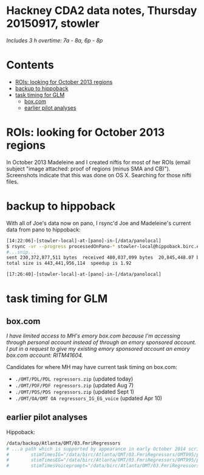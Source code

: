 # Hackney CDA2 data notes, Thursday 20150917, stowler

_Includes 3 h overtime: 7a - 8a, 6p - 8p_

Contents
=================

  * [ROIs: looking for October 2013 regions](#rois-looking-for-october-2013-regions)
  * [backup to hippoback](#backup-to-hippoback)
  * [task timing for GLM](#task-timing-for-glm)
    * [box.com](#boxcom)
    * [earlier pilot analyses](#earlier-pilot-analyses)

# ROIs: looking for October 2013 regions

In October 2013 Madeleine and I created niftis for most of her ROIs (email subject "image attached: proof of regions (minus SMA and CB)"). Screenshots indicate that this was done on OS X. Searching for those nifti files.

# backup to hippoback

With all of Joe's data now on pano, I rsync'd Joe and Madeleine's current data from pano to hippoback:

```bash
[14:22:06]-[stowler-local]-at-[pano]-in-[/data/panolocal]
$ rsync -vr --progress processedOnPano-* stowler-local@hippoback.birc.emory.edu:/data/backup/Atlanta/stowlerWIP/sharedReadOnly/
#...snip...
sent 230,372,877,511 bytes  received 480,037,099 bytes  20,845,448.07 bytes/sec
total size is 443,441,956,114  speedup is 1.92

[17:26:40]-[stowler-local]-at-[pano]-in-[/data/panolocal]
```

# task timing for GLM

## box.com

_I have limited access to MH's emory box.com because I'm accessing through personal account instead of through an emory sponsored account. I put in a request to give my existing emory sponsored account an emory box.com account: RITM41604._

Candidates for where MH may have current task timing on box.com:
- `./OMT/PDL/PDL regressors.zip` (updated today)
- `./OMT/PDF/PDF regressors.zip` (updated Aug 7)
- `./OMT/PDS/PDS regressors.zip` (updated Sept 1)
- `./OMT/OA/OMT OA regressors_IG_EG_voice` (updated Apr 10)

## earlier pilot analyses

Hippoback:

```bash
/data/backup/Atlanta/OMT/03.FmriRegressors
# ...a path which is supported by appearance in early October 2014 scripts like ap_OMT995_pilot0_block.sh:
#        stimTimesIG="/data/birc/Atlanta/OMT/03.FmriRegressors/OMT995/pilot0/IG_OMT995pilot0_stim_timing.1D"
#        stimTimesEG="/data/birc/Atlanta/OMT/03.FmriRegressors/OMT995/pilot0/EG_OMT995pilot0_stim_timing.1D"
#        stimTimesVoiceprompt="/data/birc/Atlanta/OMT/03.FmriRegressors/OMT995/pilot0/voicePrompt_OMT995pilot0_stim_file.1D"
```
